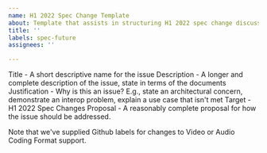 ```yaml
---
name: H1 2022 Spec Change Template
about: Template that assists in structuring H1 2022 spec change discussion
title: ''
labels: spec-future
assignees: ''

---
```


Title - A short descriptive name for the issue
Description - A longer and complete description of the issue, state in terms of the documents
Justification - Why is this an issue? E.g., state an architectural concern, demonstrate an interop problem, explain a use case that isn't met
Target - H1 2022 Spec Changes
Proposal - A reasonably complete proposal for how the issue should be addressed.

Note that we've supplied Github labels for changes to Video or Audio Coding Format support.
